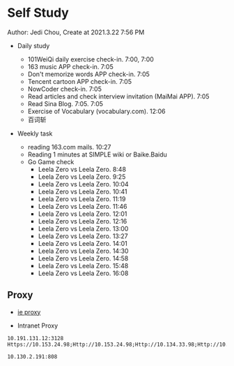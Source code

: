 # Self Study

Author: Jedi Chou, Create at 2021.3.22 7:56 PM

* Daily study
  * 101WeiQi daily exercise check-in. 7:00, 7:00
  * 163 music APP check-in. 7:05
  * Don't memorize words APP check-in. 7:05
  * Tencent cartoon APP check-in. 7:05
  * NowCoder check-in. 7:05
  * Read articles and check interview invitation (MaiMai APP). 7:05
  * Read Sina Blog. 7:05. 7:05
  * Exercise of Vocabulary (vocabulary.com). 12:06
  * 百词斩

* Weekly task
  * reading 163.com mails. 10:27
  * Reading 1 minutes at SIMPLE wiki or Baike.Baidu
  * Go Game check
    * Leela Zero vs Leela Zero. 8:48
    * Leela Zero vs Leela Zero. 9:25
    * Leela Zero vs Leela Zero. 10:04
    * Leela Zero vs Leela Zero. 10:41
    * Leela Zero vs Leela Zero. 11:19
    * Leela Zero vs Leela Zero. 11:46
    * Leela Zero vs Leela Zero. 12:01
    * Leela Zero vs Leela Zero. 12:16
    * Leela Zero vs Leela Zero. 13:00
    * Leela Zero vs Leela Zero. 13:27
    * Leela Zero vs Leela Zero. 14:01
    * Leela Zero vs Leela Zero. 14:30
    * Leela Zero vs Leela Zero. 14:58
    * Leela Zero vs Leela Zero. 15:48
    * Leela Zero vs Leela Zero. 16:08

## Proxy

* [ie proxy](Https://10.153.24.98;Http://10.153.24.98;Http://10.134.33.98;Http://10.98.29.190;Https://Ca.Foxconn.Com;Http://Ca.Foxconn.Com;Http://esign.efoxconn.com;Http://ks.esign.efoxconn.com;Http://evouchers.efoxconn.com;Http://emvouchers.efoxconn.com;10.*;10.*;*.efoxconn.com;*.foxconn.com;*.moko.cc;*.163.com;*.mm131.com;*.mmjpg.com;*.jd.com;*.github.com;github.com;pan.baidu.com;https://ssl.mail.163.com;*.weibo.com;developer.aliyun.com;*.bilibili.com;*.adobe.com;*.elastic.co;*.sina.com.cn;transfer.efoxconn.com;*.qq.com;*.cnblogs.com;*.youdao.com;*.blogspot.com;*.youdao.com;*.yinxiang.com;*.youku.com;*.iteye.com;*.layui.com;*.amazeui.org;*.golang.org;www.0daydown.com;*.minmaxtec.com)

* Intranet Proxy

```text
10.191.131.12:3128
Https://10.153.24.98;Http://10.153.24.98;Http://10.134.33.98;Http://10.98.29.190;Https://Ca.Foxconn.Com;Http://Ca.Foxconn.Com;Http://esign.efoxconn.com;Http://ks.esign.efoxconn.com;Http://evouchers.efoxconn.com;Http://emvouchers.efoxconn.com

10.130.2.191:808
```
